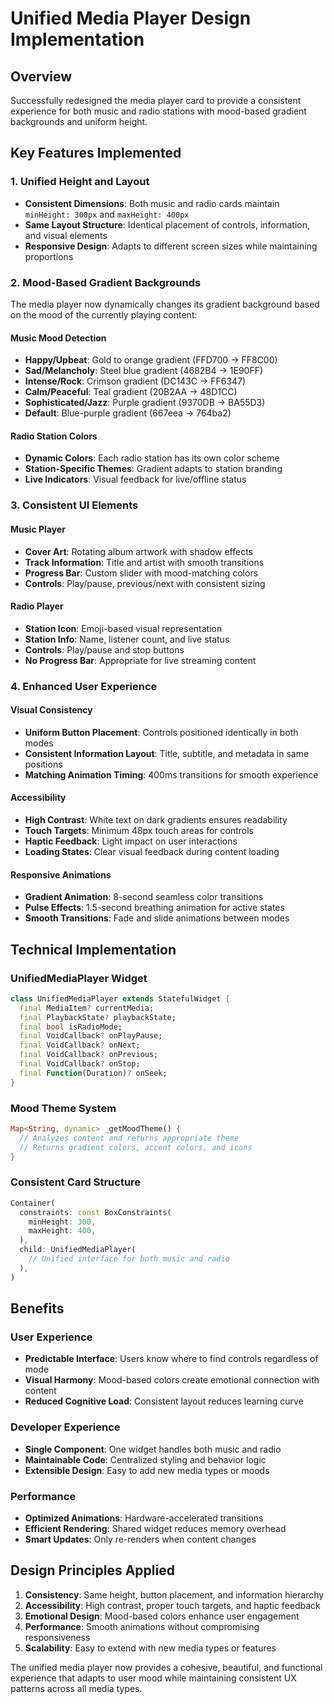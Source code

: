 # Unified Media Player Design Implementation

## Overview
Successfully redesigned the media player card to provide a consistent experience for both music and radio stations with mood-based gradient backgrounds and uniform height.

## Key Features Implemented

### 1. Unified Height and Layout
- **Consistent Dimensions**: Both music and radio cards maintain `minHeight: 300px` and `maxHeight: 400px`
- **Same Layout Structure**: Identical placement of controls, information, and visual elements
- **Responsive Design**: Adapts to different screen sizes while maintaining proportions

### 2. Mood-Based Gradient Backgrounds
The media player now dynamically changes its gradient background based on the mood of the currently playing content:

#### Music Mood Detection
- **Happy/Upbeat**: Gold to orange gradient (FFD700 → FF8C00)
- **Sad/Melancholy**: Steel blue gradient (4682B4 → 1E90FF) 
- **Intense/Rock**: Crimson gradient (DC143C → FF6347)
- **Calm/Peaceful**: Teal gradient (20B2AA → 48D1CC)
- **Sophisticated/Jazz**: Purple gradient (9370DB → BA55D3)
- **Default**: Blue-purple gradient (667eea → 764ba2)

#### Radio Station Colors
- **Dynamic Colors**: Each radio station has its own color scheme
- **Station-Specific Themes**: Gradient adapts to station branding
- **Live Indicators**: Visual feedback for live/offline status

### 3. Consistent UI Elements

#### Music Player
- **Cover Art**: Rotating album artwork with shadow effects
- **Track Information**: Title and artist with smooth transitions
- **Progress Bar**: Custom slider with mood-matching colors
- **Controls**: Play/pause, previous/next with consistent sizing

#### Radio Player
- **Station Icon**: Emoji-based visual representation
- **Station Info**: Name, listener count, and live status
- **Controls**: Play/pause and stop buttons
- **No Progress Bar**: Appropriate for live streaming content

### 4. Enhanced User Experience

#### Visual Consistency
- **Uniform Button Placement**: Controls positioned identically in both modes
- **Consistent Information Layout**: Title, subtitle, and metadata in same positions
- **Matching Animation Timing**: 400ms transitions for smooth experience

#### Accessibility
- **High Contrast**: White text on dark gradients ensures readability
- **Touch Targets**: Minimum 48px touch areas for controls
- **Haptic Feedback**: Light impact on user interactions
- **Loading States**: Clear visual feedback during content loading

#### Responsive Animations
- **Gradient Animation**: 8-second seamless color transitions
- **Pulse Effects**: 1.5-second breathing animation for active states
- **Smooth Transitions**: Fade and slide animations between modes

## Technical Implementation

### UnifiedMediaPlayer Widget
```dart
class UnifiedMediaPlayer extends StatefulWidget {
  final MediaItem? currentMedia;
  final PlaybackState? playbackState;
  final bool isRadioMode;
  final VoidCallback? onPlayPause;
  final VoidCallback? onNext;
  final VoidCallback? onPrevious;
  final VoidCallback? onStop;
  final Function(Duration)? onSeek;
}
```

### Mood Theme System
```dart
Map<String, dynamic> _getMoodTheme() {
  // Analyzes content and returns appropriate theme
  // Returns gradient colors, accent colors, and icons
}
```

### Consistent Card Structure
```dart
Container(
  constraints: const BoxConstraints(
    minHeight: 300,
    maxHeight: 400,
  ),
  child: UnifiedMediaPlayer(
    // Unified interface for both music and radio
  ),
)
```

## Benefits

### User Experience
- **Predictable Interface**: Users know where to find controls regardless of mode
- **Visual Harmony**: Mood-based colors create emotional connection with content
- **Reduced Cognitive Load**: Consistent layout reduces learning curve

### Developer Experience
- **Single Component**: One widget handles both music and radio
- **Maintainable Code**: Centralized styling and behavior logic
- **Extensible Design**: Easy to add new media types or moods

### Performance
- **Optimized Animations**: Hardware-accelerated transitions
- **Efficient Rendering**: Shared widget reduces memory overhead
- **Smart Updates**: Only re-renders when content changes

## Design Principles Applied

1. **Consistency**: Same height, button placement, and information hierarchy
2. **Accessibility**: High contrast, proper touch targets, and haptic feedback
3. **Emotional Design**: Mood-based colors enhance user engagement
4. **Performance**: Smooth animations without compromising responsiveness
5. **Scalability**: Easy to extend with new media types or features

The unified media player now provides a cohesive, beautiful, and functional experience that adapts to user mood while maintaining consistent UX patterns across all media types.
